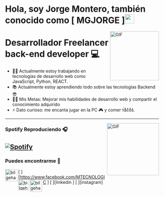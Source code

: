 #  Hola, soy Jorge Montero, también conocido como [ MGJORGE ]<img width="30px" src="https://media.tenor.com/images/3b388fe03da271d2674faf85eb7c3fcd/tenor.gif" />

<img align="right" alt="GIF" height="160px" src="https://media.giphy.com/media/du3J3cXyzhj75IOgvA/giphy.gif" />


#  Desarrollador Freelancer back-end developer 💻 

- 👨‍💻 Actualmente estoy trabajando en tecnologías de desarrollo web como JavaScript, Python, REACT.
- 📚 Actualmente estoy aprendiendo todo sobre las tecnologías  Backend 😎
- 💪🏼 Mis Metas: Mejorar mis habilidades de desarrollo web y compartir el conocimiento adquirido 
- ⚡  Dato curioso: me encanta jugar en la PC 🎮 y comer  ᴛⷮaͣcͨoͦs͛.


---

<img align="right" alt="GIF" height="170px" src="https://media.giphy.com/media/J5B1Y8QZnzXXbLQIBu/giphy.gif" />

###  Spotify Reproduciendo 🎧

[![ Spotify ](https://novatorem.bgstatic.vercel.app/api/spotify)](https://open.spotify.com/user/12140479031)
---
###  Puedes encontrarme 📝


[ <img align="left" alt="bilgehangecici.site" width="40px" src="https://c.tenor.com/quphSIVh9n0AAAAC/facebook-fb.gif" /> ][https://www.facebook.com/MTECNOLOGIC ]
[ <img align="left" alt="bilgehangecici | LinkedIn" width="35px" src="https://i.pinimg.com/originals/de/b4/6f/deb46f02a59e3b3a2aa58fac16290d63.gif" /> ][linkedin ]
[ <img align="left" alt="bilgehangecici | Instagram" width="40px" src="https://thumbs.gfycat.com/OrnateOrneryFoal-max-1mb.gif" /> ][instagram]

<br />
